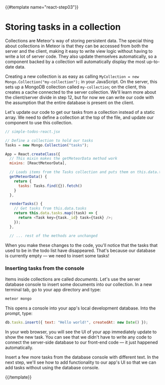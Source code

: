 {{#template name="react-step03"}}

# Storing tasks in a collection

Collections are Meteor's way of storing persistent data. The special thing about collections in Meteor is that they can be accessed from both the server and the client, making it easy to write view logic without having to write a lot of server code. They also update themselves automatically, so a component backed by a collection will automatically display the most up-to-date data.

Creating a new collection is as easy as calling `MyCollection = new Mongo.Collection("my-collection");` in your JavaScript. On the server, this sets up a MongoDB collection called `my-collection`; on the client, this creates a cache connected to the server collection. We'll learn more about the client/server divide in step 12, but for now we can write our code with the assumption that the entire database is present on the client.

Let's update our code to get our tasks from a collection instead of a static array. We need to define a collection at the top of the file, and update our component to use this collection.

```js
// simple-todos-react.jsx

// Define a collection to hold our tasks
Tasks = new Mongo.Collection("tasks");

App = React.createClass({
  // This mixin makes the getMeteorData method work
  mixins: [ReactMeteorData],

  // Loads items from the Tasks collection and puts them on this.data.tasks
  getMeteorData() {
    return {
      tasks: Tasks.find({}).fetch()
    }
  },

  renderTasks() {
    // Get tasks from this.data.tasks
    return this.data.tasks.map((task) => {
      return <Task key={task._id} task={task} />;
    });
  },

  // ... rest of the methods are unchanged
```

When you make these changes to the code, you'll notice that the tasks that used to be in the todo list have disappeared. That's because our database is currently empty &mdash; we need to insert some tasks!

### Inserting tasks from the console

Items inside collections are called _documents_. Let's use the server database console to insert some documents into our collection. In a new terminal tab, go to your app directory and type:

```bash
meteor mongo
```

This opens a console into your app's local development database. Into the prompt, type:

```js
db.tasks.insert({ text: "Hello world!", createdAt: new Date() });
```

In your web browser, you will see the UI of your app immediately update to show the new task. You can see that we didn't have to write any code to connect the server-side database to our front-end code &mdash; it just happened automatically.

Insert a few more tasks from the database console with different text. In the next step, we'll see how to add functionality to our app's UI so that we can add tasks without using the database console.

{{/template}}
